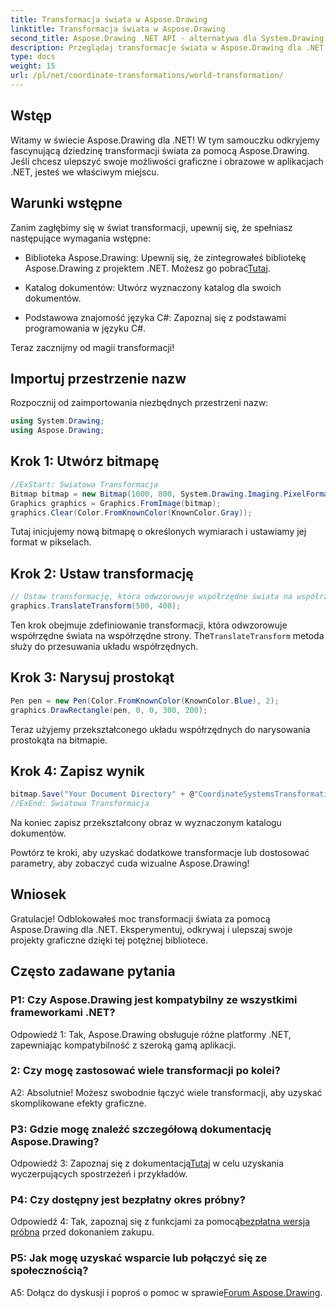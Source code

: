 ```yaml
---
title: Transformacja świata w Aspose.Drawing
linktitle: Transformacja świata w Aspose.Drawing
second_title: Aspose.Drawing .NET API - alternatywa dla System.Drawing.Common
description: Przeglądaj transformacje świata w Aspose.Drawing dla .NET. Ulepsz swoją grafikę, wykonując łatwe do wykonania kroki.
type: docs
weight: 15
url: /pl/net/coordinate-transformations/world-transformation/
---
```

## Wstęp

Witamy w świecie Aspose.Drawing dla .NET! W tym samouczku odkryjemy fascynującą dziedzinę transformacji świata za pomocą Aspose.Drawing. Jeśli chcesz ulepszyć swoje możliwości graficzne i obrazowe w aplikacjach .NET, jesteś we właściwym miejscu.

## Warunki wstępne

Zanim zagłębimy się w świat transformacji, upewnij się, że spełniasz następujące wymagania wstępne:

-  Biblioteka Aspose.Drawing: Upewnij się, że zintegrowałeś bibliotekę Aspose.Drawing z projektem .NET. Możesz go pobrać[Tutaj](https://releases.aspose.com/drawing/net/).

- Katalog dokumentów: Utwórz wyznaczony katalog dla swoich dokumentów.

- Podstawowa znajomość języka C#: Zapoznaj się z podstawami programowania w języku C#.

Teraz zacznijmy od magii transformacji!

## Importuj przestrzenie nazw

Rozpocznij od zaimportowania niezbędnych przestrzeni nazw:

```csharp
using System.Drawing;
using Aspose.Drawing;
```

## Krok 1: Utwórz bitmapę

```csharp
//ExStart: Światowa Transformacja
Bitmap bitmap = new Bitmap(1000, 800, System.Drawing.Imaging.PixelFormat.Format32bppPArgb);
Graphics graphics = Graphics.FromImage(bitmap);
graphics.Clear(Color.FromKnownColor(KnownColor.Gray));
```

Tutaj inicjujemy nową bitmapę o określonych wymiarach i ustawiamy jej format w pikselach.

## Krok 2: Ustaw transformację

```csharp
// Ustaw transformację, która odwzorowuje współrzędne świata na współrzędne strony:
graphics.TranslateTransform(500, 400);
```

 Ten krok obejmuje zdefiniowanie transformacji, która odwzorowuje współrzędne świata na współrzędne strony. The`TranslateTransform` metoda służy do przesuwania układu współrzędnych.

## Krok 3: Narysuj prostokąt

```csharp
Pen pen = new Pen(Color.FromKnownColor(KnownColor.Blue), 2);
graphics.DrawRectangle(pen, 0, 0, 300, 200);
```

Teraz użyjemy przekształconego układu współrzędnych do narysowania prostokąta na bitmapie.

## Krok 4: Zapisz wynik

```csharp
bitmap.Save("Your Document Directory" + @"CoordinateSystemsTransformations\WorldTransformation_out.png");
//ExEnd: Światowa Transformacja
```

Na koniec zapisz przekształcony obraz w wyznaczonym katalogu dokumentów.

Powtórz te kroki, aby uzyskać dodatkowe transformacje lub dostosować parametry, aby zobaczyć cuda wizualne Aspose.Drawing!

## Wniosek

Gratulacje! Odblokowałeś moc transformacji świata za pomocą Aspose.Drawing dla .NET. Eksperymentuj, odkrywaj i ulepszaj swoje projekty graficzne dzięki tej potężnej bibliotece.

## Często zadawane pytania

### P1: Czy Aspose.Drawing jest kompatybilny ze wszystkimi frameworkami .NET?

Odpowiedź 1: Tak, Aspose.Drawing obsługuje różne platformy .NET, zapewniając kompatybilność z szeroką gamą aplikacji.

### 2: Czy mogę zastosować wiele transformacji po kolei?

A2: Absolutnie! Możesz swobodnie łączyć wiele transformacji, aby uzyskać skomplikowane efekty graficzne.

### P3: Gdzie mogę znaleźć szczegółową dokumentację Aspose.Drawing?

 Odpowiedź 3: Zapoznaj się z dokumentacją[Tutaj](https://reference.aspose.com/drawing/net/) w celu uzyskania wyczerpujących spostrzeżeń i przykładów.

### P4: Czy dostępny jest bezpłatny okres próbny?

 Odpowiedź 4: Tak, zapoznaj się z funkcjami za pomocą[bezpłatna wersja próbna](https://releases.aspose.com/) przed dokonaniem zakupu.

### P5: Jak mogę uzyskać wsparcie lub połączyć się ze społecznością?

 A5: Dołącz do dyskusji i poproś o pomoc w sprawie[Forum Aspose.Drawing](https://forum.aspose.com/c/diagram/17).